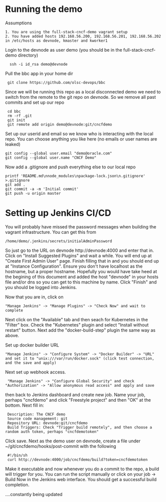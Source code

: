 Running the demo
================

Assumptions

	1. You are using the full-stack-cncf-demo vagrant setup
	2. You have added hosts 192.168.56.200, 192.168.56.201, 192.168.56.202 in /etc/hosts as devnode, kmaster and kworker1


Login to the devnode as user demo (you should be in the full-stack-cncf-demo directory)

      ssh -i id_rsa demo@devnode

Pull the bbc app in your home dir

     git clone https://github.com/olsc-devops/bbc

Since we will be running this repo as a local disconnected demo we need to switch from the remote to the git repo on devnode. So we
remove all past commits and set up our repo

     cd bbc
     rm -rf .git
     git init
     git remote add origin demo@devnode:git/cncfdemo

Set up our userid and email so we know who is interacting with the local repo. You can choose anything you like here (no emails or user
names are leaked)

    git config --global user.email "demo@oracle.com"
    git config --global user.name "CNCF Demo"

Now add a .gitignore and push everything else to our local repo

    printf 'README.md\nnode_modules\npackage-lock.json\n.gitignore' >.gitignore
    git add .
    git commit -a -m 'Initial commit'
    git push -u origin master


Setting up Jenkins CI/CD
========================

You will probably have missed the password messages when building the vagrant infrastructure. You can get this from

    /home/demo/.jenkins/secrets/initialAdminPassword

So just go to the URL on devnode http://devnode:4000 and enter that in. Click on "Install Suggested Plugins" and wait
a while. You will end up at "Create First Admin User" page. Finish filling that in and you should end up at "Instance Configuration".
Ensure you don't have localhost as the hostname, but a proper hostname. Hopefully you would have take heed at the begining of this
document and added the host "devnode" in your hosts file and/or dns so you can get to this machine by name. Click "Finish" and you should
be logged into Jenkins.

Now that you are in, click on

    "Manage Jenkins" -> "Manage Plugins" -> "Check Now" and wait to complete

Next click on the "Available" tab and then seach for Kubernetes in the "Filter" box. Check the "Kubernetes" plugin and select "Install without restart" button. Next add the "docker-build-step" plugin the same way as above.

Set up docker builder URL

    "Manage Jenkins" -> "Configure System" -> "Docker Builder" -> "URL" and set it to "unix:///var/run/docker.sock" (click test connection, and the save and apply)

Next set up webhook access. 

     "Manage Jenkins" -> "Configure Global Security" and check "Authorization" -> "Allow anonymous read access" and apply and save

then back to Jenkins dashboard and create new job. Name your job, perhaps "cncfdemo" and click "Freestyle project" and then "OK" at the bottom. Next fill in:

     Description: The CNCF demo
     Source code management: git
     Repository URL: devnode:git/cncfdemo
     Build Triggers: Check "Trigger build remotely", and then choose a random auth token, perhaps "cncfdemotoken"

Click save. 
Next as the demo user on devnode, create a file under ~/git/cncfdemo/hooks/post-commit with the following

     #!/bin/sh
     curl http://devnode:4000/job/cncfdemo/build?token=cncfdemotoken

Make it executable and now whenever you do a commit to the repo, a build will trigger for you. You can run the script manually or click on your job -> Build Now in the Jenkins web interface. You should get a  successful build completion.



....constantly being updated
